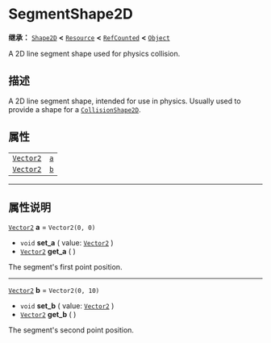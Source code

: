 <!-- ⚠ 请勿编辑本文件 ⚠ -->
<!-- 本文档使用脚本从 WeDot 引擎源码仓库生成。 -->
<!-- 生成脚本：https://github.com/WeDot-Engine/WeDot/tree/4.3/doc/tools/make_md.py； -->
<!-- 原文件：https://github.com/WeDot-Engine/WeDot/tree/4.3/doc/classes/SegmentShape2D.xml。 -->

<div id="_class_segmentshape2d"></div>

# SegmentShape2D

**继承：** [`Shape2D`](class_shape2d.md) **<** [`Resource`](class_resource.md) **<** [`RefCounted`](class_refcounted.md) **<** [`Object`](class_object.md)

A 2D line segment shape used for physics collision.

## 描述

A 2D line segment shape, intended for use in physics. Usually used to provide a shape for a [`CollisionShape2D`](class_collisionshape2d.md).

## 属性

|||
|:-:|:--|
| [`Vector2`](class_vector2.md) | [`a`](#class_segmentshape2d_property_a) | ``Vector2(0, 0)``  |
| [`Vector2`](class_vector2.md) | [`b`](#class_segmentshape2d_property_b) | ``Vector2(0, 10)`` |

<!-- rst-class:: classref-section-separator -->

---

## 属性说明

<div id="_class_segmentshape2d_property_a"></div>

[`Vector2`](class_vector2.md) **a** = ``Vector2(0, 0)`` <div id="class_segmentshape2d_property_a"></div>

- `void` **set_a** ( value: [`Vector2`](class_vector2.md) )
- [`Vector2`](class_vector2.md) **get_a** ( )

The segment's first point position.

<!-- rst-class:: classref-item-separator -->

---

<div id="_class_segmentshape2d_property_b"></div>

[`Vector2`](class_vector2.md) **b** = ``Vector2(0, 10)`` <div id="class_segmentshape2d_property_b"></div>

- `void` **set_b** ( value: [`Vector2`](class_vector2.md) )
- [`Vector2`](class_vector2.md) **get_b** ( )

The segment's second point position.

[^virtual]: 本方法通常需要用户覆盖才能生效。
[^const]: 本方法无副作用，不会修改该实例的任何成员变量。
[^vararg]: 本方法除了能接受在此处描述的参数外，还能够继续接受任意数量的参数。
[^constructor]: 本方法用于构造某个类型。
[^static]: 调用本方法无需实例，可直接使用类名进行调用。
[^operator]: 本方法描述的是使用本类型作为左操作数的有效运算符。
[^bitfield]: 这个值是由下列位标志构成位掩码的整数。
[^void]: 无返回值。

